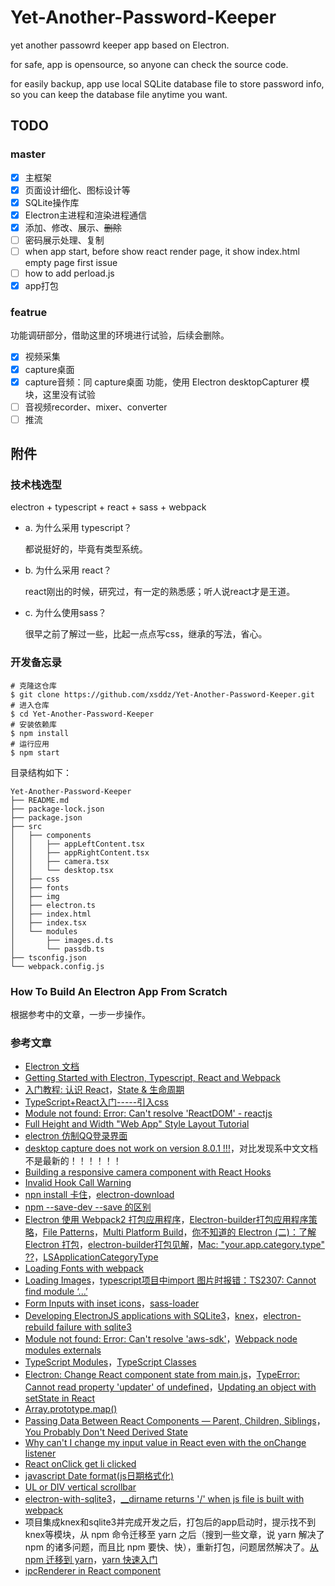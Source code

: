 
# Yet-Another-Password-Keeper

yet another passowrd keeper app based on Electron.

for safe, app is opensource, so anyone can check the source code.

for easily backup, app use local SQLite database file to store password info, so you can keep the database file anytime you want.

## TODO

### master

+ [x] 主框架
+ [x] 页面设计细化、图标设计等
+ [x] SQLite操作库
+ [x] Electron主进程和渲染进程通信
+ [x] 添加、修改、展示、~~删除~~
+ [ ] 密码展示处理、复制
+ [ ] when app start, before show react render page, it show index.html empty page first issue 
+ [ ] how to add perload.js
+ [x] app打包

### featrue

功能调研部分，借助这里的环境进行试验，后续会删除。

+ [x] 视频采集
+ [x] capture桌面
+ [x] capture音频：同 capture桌面 功能，使用 Electron desktopCapturer 模块，这里没有试验
+ [ ] 音视频recorder、mixer、converter
+ [ ] 推流

## 附件

### 技术栈选型

electron + typescript + react + sass + webpack

+ a. 为什么采用 typescript？

  都说挺好的，毕竟有类型系统。

+ b. 为什么采用 react？

  react刚出的时候，研究过，有一定的熟悉感；听人说react才是王道。

+ c. 为什么使用sass？

  很早之前了解过一些，比起一点点写css，继承的写法，省心。

### 开发备忘录

```
# 克隆这仓库
$ git clone https://github.com/xsddz/Yet-Another-Password-Keeper.git
# 进入仓库
$ cd Yet-Another-Password-Keeper
# 安装依赖库
$ npm install
# 运行应用
$ npm start
```

目录结构如下：

```
Yet-Another-Password-Keeper
├── README.md
├── package-lock.json
├── package.json
├── src
│   ├── components
│   │   ├── appLeftContent.tsx
│   │   ├── appRightContent.tsx
│   │   ├── camera.tsx
│   │   └── desktop.tsx
│   ├── css
│   ├── fonts
│   ├── img
│   ├── electron.ts
│   ├── index.html
│   ├── index.tsx
│   └── modules
│       ├── images.d.ts
│       └── passdb.ts
├── tsconfig.json
└── webpack.config.js
```

### How To Build An Electron App From Scratch

根据参考中的文章，一步一步操作。

### 参考文章

+ [Electron 文档](https://www.electronjs.org/docs)
+ [Getting Started with Electron, Typescript, React and Webpack](https://www.sitepen.com/blog/getting-started-with-electron-typescript-react-and-webpack/)
+ [入门教程: 认识 React](https://zh-hans.reactjs.org/tutorial/tutorial.html#inspecting-the-starter-code)，[State & 生命周期](https://zh-hans.reactjs.org/docs/state-and-lifecycle.html)
+ [TypeScript+React入门-----引入css](https://segmentfault.com/a/1190000017404282)
+ [Module not found: Error: Can't resolve 'ReactDOM' - reactjs](https://html.developreference.com/article/11455919/Module+not+found%3A+Error%3A+Can%27t+resolve+%27ReactDOM%27)
+ [Full Height and Width "Web App" Style Layout Tutorial](https://www.youtube.com/watch?v=Nx0aYVwhwqQ&list=PLE4oxngl2zsozlg65XoNogjhCtGE742JV&index=3&t=0s)
+ [electron 仿制QQ登录界面](https://segmentfault.com/a/1190000016763275)
+ [desktop capture does not work on version 8.0.1 !!!](https://github.com/electron/electron/issues/22391)，对比发现系中文文档不是最新的！！！！！！
+ [Building a responsive camera component with React Hooks](https://blog.logrocket.com/responsive-camera-component-react-hooks/)
+ [Invalid Hook Call Warning](https://reactjs.org/warnings/invalid-hook-call-warning.html)
+ [npn install 卡住](https://github.com/electron/electron/issues/20841)，[electron-download](https://www.npmjs.com/package/electron-download)
+ [npm --save-dev --save 的区别](https://segmentfault.com/a/1190000010686415)
+ [Electron 使用 Webpack2 打包应用程序](https://www.jianshu.com/p/fa54b3325fb1)，[Electron-builder打包应用程序策略](https://www.cnblogs.com/leejay6567/p/10092962.html)，[File Patterns](https://www.electron.build/file-patterns)，[Multi Platform Build](https://www.electron.build/multi-platform-build)，[你不知道的 Electron (二)：了解 Electron 打包](https://imweb.io/topic/5b6817b5f6734fdf12b4b09c)，[electron-builder打包见解](https://segmentfault.com/a/1190000016695922)，[Mac: "your.app.category.type" ??](https://github.com/electron-userland/electron-builder/issues/836)，[LSApplicationCategoryType](https://developer.apple.com/library/archive/documentation/General/Reference/InfoPlistKeyReference/Articles/LaunchServicesKeys.html#//apple_ref/doc/uid/TP40009250-SW8)
+ [Loading Fonts with webpack](https://chriscourses.com/blog/loading-fonts-webpack)
+ [Loading Images](https://webpack.js.org/guides/asset-management/#loading-images)，[typescript项目中import 图片时报错：TS2307: Cannot find module ‘...’](https://www.cnblogs.com/chen-cong/p/10445635.html)
+ [Form Inputs with inset icons](https://github.com/connors/photon/issues/14)，[sass-loader](https://webpack.js.org/loaders/sass-loader/)
+ [Developing ElectronJS applications with SQLite3](https://www.youtube.com/watch?v=c76FTxLRwAw)，[knex](http://knexjs.org/#Installation)，[electron-rebuild failure with sqlite3](https://github.com/electron/electron-rebuild/issues/204)
+ [Module not found: Error: Can't resolve 'aws-sdk'](https://github.com/webpack/webpack/issues/8400)，[Webpack node modules externals](https://www.npmjs.com/package/webpack-node-externals)
+ [TypeScript Modules](https://www.typescriptlang.org/docs/handbook/modules.html)，[TypeScript Classes](https://www.typescriptlang.org/docs/handbook/classes.html)
+ [Electron: Change React component state from main.js](https://stackoverflow.com/questions/47440798/electron-change-react-component-state-from-main-js)，[TypeError: Cannot read property 'updater' of undefined](https://github.com/facebook/react/issues/9654)，[Updating an object with setState in React](https://stackoverflow.com/questions/43638938/updating-an-object-with-setstate-in-react)
+ [Array.prototype.map()](https://developer.mozilla.org/en-US/docs/Web/JavaScript/Reference/Global_Objects/Array/map)
+ [Passing Data Between React Components — Parent, Children, Siblings](https://towardsdatascience.com/passing-data-between-react-components-parent-children-siblings-a64f89e24ecf)，[You Probably Don't Need Derived State](https://reactjs.org/blog/2018/06/07/you-probably-dont-need-derived-state.html)
+ [Why can't I change my input value in React even with the onChange listener](https://stackoverflow.com/questions/41736213/why-cant-i-change-my-input-value-in-react-even-with-the-onchange-listener)
+ [React onClick get li clicked](https://www.freecodecamp.org/forum/t/react-onclick-get-li-clicked-solved/68112)
+ [javascript Date format(js日期格式化)](https://www.cnblogs.com/zhangpengshou/archive/2012/07/19/2599053.html)
+ [UL or DIV vertical scrollbar](https://stackoverflow.com/questions/4102832/ul-or-div-vertical-scrollbar/4102846)
+ [electron-with-sqlite3](https://github.com/tarikguney/electron-with-sqlite3/blob/master/index.js)，[__dirname returns '/' when js file is built with webpack](https://github.com/webpack/webpack/issues/1599#issuecomment-186841345)
+ 项目集成knex和sqlite3并完成开发之后，打包后的app启动时，提示找不到knex等模块，从 npm 命令迁移至 yarn 之后（搜到一些文章，说 yarn 解决了 npm 的诸多问题，而且比 npm 要快、快），重新打包，问题居然解决了。[从 npm 迁移到 yarn](https://classic.yarnpkg.com/zh-Hans/docs/migrating-from-npm/)，[yarn 快速入门](https://yarn.bootcss.com/docs/getting-started/)
+ [ipcRenderer in React component](https://stackoverflow.com/questions/41156945/ipcrenderer-in-react-component-constructor)

